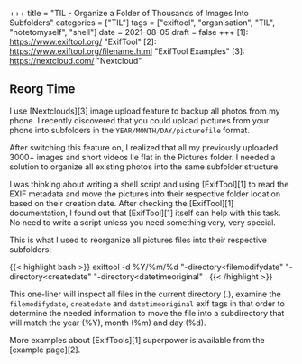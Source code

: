 +++
title = "TIL - Organize a Folder of Thousands of Images Into Subfolders"
categories = ["TIL"]
tags = ["exiftool", "organisation", "TIL", "notetomyself", "shell"]
date = 2021-08-05
draft = false
+++
[1]: https://www.exiftool.org/ "ExifTool"
[2]: https://www.exiftool.org/filename.html "ExifTool Examples"
[3]: https://nextcloud.com/ "Nextcloud"

## Reorg Time

I use [Nextclouds][3] image upload feature to backup all photos from my phone. I recently discovered that you could upload pictures from your phone into subfolders in the `YEAR/MONTH/DAY/picturefile` format.

After switching this feature on, I realized that all my previously uploaded 3000+ images and short videos lie flat in the Pictures folder. I needed a solution to organize all existing photos into the same subfolder structure.

I was thinking about writing a shell script and using [ExifTool][1] to read the EXIF metadata and move the pictures into their respective folder location based on their creation date. After checking the [ExifTool][1] documentation, I found out that [ExifTool][1] itself can help with this task. No need to write a script unless you need something very, very special.

This is what I used to reorganize all pictures files into their respective subfolders:

{{< highlight bash >}}
exiftool -d %Y/%m/%d "-directory<filemodifydate" "-directory<createdate" "-directory<datetimeoriginal" .
{{< /highlight >}}

This one-liner will inspect all files in the current directory (.), examine the `filemodifydate`, `createdate` and `datetimeoriginal` exif tags in that order to determine the needed information to move the file into a subdirectory that will match the year (%Y), month (%m) and day (%d).

More examples about [ExifTools][1] superpower is available from the [example page][2].